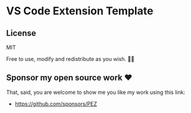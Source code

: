 # VS Code Extension Template



## License

MIT

Free to use, modify and redistribute as you wish. 🍻🗽

## Sponsor my open source work ♥️

That, said, you are welcome to show me you like my work using this link:

* https://github.com/sponsors/PEZ
